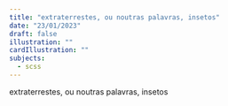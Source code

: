 ```yaml
---
title: "extraterrestes, ou noutras palavras, insetos"
date: "23/01/2023"
draft: false
illustration: ""
cardIllustration: ""
subjects:
  - scss
---
```


extraterrestes, ou noutras palavras, insetos
